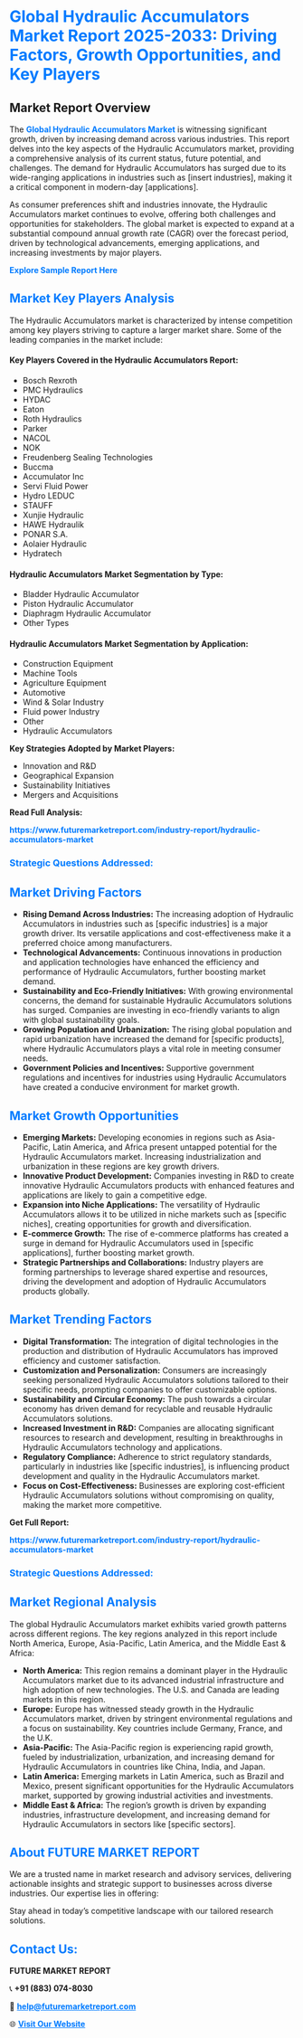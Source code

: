 <h1 style="color: #007BFF;">Global Hydraulic Accumulators Market Report 2025-2033: Driving Factors, Growth Opportunities, and Key Players</h1>

<section id="overview">
<h2>Market Report Overview</h2>
<p>The <a href="https://www.futuremarketreport.com/industry-report/hydraulic-accumulators-market" style="color: #007BFF; text-decoration: none;"><strong>Global Hydraulic Accumulators Market</strong></a> is witnessing significant growth, driven by increasing demand across various industries. This report delves into the key aspects of the Hydraulic Accumulators market, providing a comprehensive analysis of its current status, future potential, and challenges. The demand for Hydraulic Accumulators has surged due to its wide-ranging applications in industries such as [insert industries], making it a critical component in modern-day [applications].</p>
<p>As consumer preferences shift and industries innovate, the Hydraulic Accumulators market continues to evolve, offering both challenges and opportunities for stakeholders. The global market is expected to expand at a substantial compound annual growth rate (CAGR) over the forecast period, driven by technological advancements, emerging applications, and increasing investments by major players.</p>
</section>

<section id="overview">
<p><a href="https://www.futuremarketreport.com/request-sample/reportId=128516" style="color: #007BFF; text-decoration: none;"><strong>Explore Sample Report Here</strong></a></p>
</section>

<section id="key-players">
<h2 style="color: #007BFF;">Market Key Players Analysis</h2>
<p>The Hydraulic Accumulators market is characterized by intense competition among key players striving to capture a larger market share. Some of the leading companies in the market include:</p>
<h4>Key Players Covered in the Hydraulic Accumulators Report:</h4>
<ul><li>Bosch Rexroth</li><li>PMC Hydraulics</li><li>HYDAC</li><li>Eaton</li><li>Roth Hydraulics</li><li>Parker</li><li>NACOL</li><li>NOK</li><li>Freudenberg Sealing Technologies</li><li>Buccma</li><li>Accumulator Inc</li><li>Servi Fluid Power</li><li>Hydro LEDUC</li><li>STAUFF</li><li>Xunjie Hydraulic</li><li>HAWE Hydraulik</li><li>PONAR S.A.</li><li>Aolaier Hydraulic</li><li>Hydratech</li></ul>
<h4>Hydraulic Accumulators Market Segmentation by Type:</h4>
<ul><li>Bladder Hydraulic Accumulator</li><li>Piston Hydraulic Accumulator</li><li>Diaphragm Hydraulic Accumulator</li><li>Other Types</li></ul>

<h4>Hydraulic Accumulators Market Segmentation by Application:</h4>
<ul><li>Construction Equipment</li><li>Machine Tools</li><li>Agriculture Equipment</li><li>Automotive</li><li>Wind &amp; Solar Industry</li><li>Fluid power Industry</li><li>Other</li><li>Hydraulic Accumulators</li></ul>
<p><strong>Key Strategies Adopted by Market Players:</strong></p>
<ul>
<li>Innovation and R&D</li>
<li>Geographical Expansion</li>
<li>Sustainability Initiatives</li>
<li>Mergers and Acquisitions</li>
</ul>
</section>

<section>
<p><strong>Read Full Analysis: </strong></p><a href="https://www.futuremarketreport.com/industry-report/hydraulic-accumulators-market" style="color: #007BFF; text-decoration: none;"><strong>https://www.futuremarketreport.com/industry-report/hydraulic-accumulators-market</strong></a>
<h3 style="color: #007BFF;">Strategic Questions Addressed:</h3>
</section>

<section id="driving-factors">
<h2 style="color: #007BFF;">Market Driving Factors</h2>
<ul>
<li><strong>Rising Demand Across Industries:</strong> The increasing adoption of Hydraulic Accumulators in industries such as [specific industries] is a major growth driver. Its versatile applications and cost-effectiveness make it a preferred choice among manufacturers.</li>
<li><strong>Technological Advancements:</strong> Continuous innovations in production and application technologies have enhanced the efficiency and performance of Hydraulic Accumulators, further boosting market demand.</li>
<li><strong>Sustainability and Eco-Friendly Initiatives:</strong> With growing environmental concerns, the demand for sustainable Hydraulic Accumulators solutions has surged. Companies are investing in eco-friendly variants to align with global sustainability goals.</li>
<li><strong>Growing Population and Urbanization:</strong> The rising global population and rapid urbanization have increased the demand for [specific products], where Hydraulic Accumulators plays a vital role in meeting consumer needs.</li>
<li><strong>Government Policies and Incentives:</strong> Supportive government regulations and incentives for industries using Hydraulic Accumulators have created a conducive environment for market growth.</li>
</ul>
</section>

<section id="growth-opportunities">
<h2 style="color: #007BFF;">Market Growth Opportunities</h2>
<ul>
<li><strong>Emerging Markets:</strong> Developing economies in regions such as Asia-Pacific, Latin America, and Africa present untapped potential for the Hydraulic Accumulators market. Increasing industrialization and urbanization in these regions are key growth drivers.</li>
<li><strong>Innovative Product Development:</strong> Companies investing in R&D to create innovative Hydraulic Accumulators products with enhanced features and applications are likely to gain a competitive edge.</li>
<li><strong>Expansion into Niche Applications:</strong> The versatility of Hydraulic Accumulators allows it to be utilized in niche markets such as [specific niches], creating opportunities for growth and diversification.</li>
<li><strong>E-commerce Growth:</strong> The rise of e-commerce platforms has created a surge in demand for Hydraulic Accumulators used in [specific applications], further boosting market growth.</li>
<li><strong>Strategic Partnerships and Collaborations:</strong> Industry players are forming partnerships to leverage shared expertise and resources, driving the development and adoption of Hydraulic Accumulators products globally.</li>
</ul>
</section>

<section id="trending-factors">
<h2 style="color: #007BFF;">Market Trending Factors</h2>
<ul>
<li><strong>Digital Transformation:</strong> The integration of digital technologies in the production and distribution of Hydraulic Accumulators has improved efficiency and customer satisfaction.</li>
<li><strong>Customization and Personalization:</strong> Consumers are increasingly seeking personalized Hydraulic Accumulators solutions tailored to their specific needs, prompting companies to offer customizable options.</li>
<li><strong>Sustainability and Circular Economy:</strong> The push towards a circular economy has driven demand for recyclable and reusable Hydraulic Accumulators solutions.</li>
<li><strong>Increased Investment in R&D:</strong> Companies are allocating significant resources to research and development, resulting in breakthroughs in Hydraulic Accumulators technology and applications.</li>
<li><strong>Regulatory Compliance:</strong> Adherence to strict regulatory standards, particularly in industries like [specific industries], is influencing product development and quality in the Hydraulic Accumulators market.</li>
<li><strong>Focus on Cost-Effectiveness:</strong> Businesses are exploring cost-efficient Hydraulic Accumulators solutions without compromising on quality, making the market more competitive.</li>
</ul>
</section>

<section>
<p><strong>Get Full Report: </strong></p><a href="https://www.futuremarketreport.com/industry-report/hydraulic-accumulators-market" style="color: #007BFF; text-decoration: none;"><strong>https://www.futuremarketreport.com/industry-report/hydraulic-accumulators-market</strong></a>
<h3 style="color: #007BFF;">Strategic Questions Addressed:</h3>
</section>


<section id="regional-analysis">
<h2 style="color: #007BFF;">Market Regional Analysis</h2>
<p>The global Hydraulic Accumulators market exhibits varied growth patterns across different regions. The key regions analyzed in this report include North America, Europe, Asia-Pacific, Latin America, and the Middle East & Africa:</p>
<ul>
<li><strong>North America:</strong> This region remains a dominant player in the Hydraulic Accumulators market due to its advanced industrial infrastructure and high adoption of new technologies. The U.S. and Canada are leading markets in this region.</li>
<li><strong>Europe:</strong> Europe has witnessed steady growth in the Hydraulic Accumulators market, driven by stringent environmental regulations and a focus on sustainability. Key countries include Germany, France, and the U.K.</li>
<li><strong>Asia-Pacific:</strong> The Asia-Pacific region is experiencing rapid growth, fueled by industrialization, urbanization, and increasing demand for Hydraulic Accumulators in countries like China, India, and Japan.</li>
<li><strong>Latin America:</strong> Emerging markets in Latin America, such as Brazil and Mexico, present significant opportunities for the Hydraulic Accumulators market, supported by growing industrial activities and investments.</li>
<li><strong>Middle East & Africa:</strong> The region’s growth is driven by expanding industries, infrastructure development, and increasing demand for Hydraulic Accumulators in sectors like [specific sectors].</li>
</ul>
</section>

<footer>
<h2 style="color: #007BFF;">About FUTURE MARKET REPORT</h2>
<p>We are a trusted name in market research and advisory services, delivering actionable insights and strategic support to businesses across diverse industries. Our expertise lies in offering:</p>

<p>Stay ahead in today’s competitive landscape with our tailored research solutions.</p>

<h2 style="color: #007BFF;">Contact Us:</h2>
<p><strong>FUTURE MARKET REPORT</strong></p>
<p>📞 <strong>+91 (883) 074-8030</strong></p>
<p>📧 <strong><a href="mailto:help@futuremarketreport.com" style="color: #007BFF;">help@futuremarketreport.com</a></strong></p>
<p>🌐 <strong><a href="https://www.futuremarketreport.com/" style="color: #007BFF;">Visit Our Website</a></strong></p>
</footer>